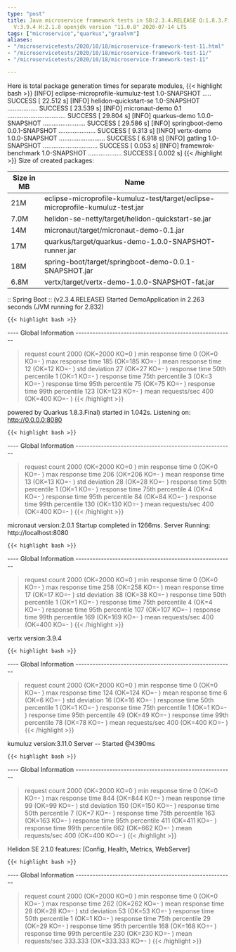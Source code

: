 ```yaml
---
type: "post"
title: Java microservice framework tests in SB:2.3.4.RELEASE Q:1.8.3.Final M:2.1.1
  V:3.9.4 H:2.1.0 openjdk version "11.0.8" 2020-07-14 LTS
tags: ["microservice","quarkus","graalvm"]
aliases:
- "/microservicetests/2020/10/18/microservice-framework-test-11.html"
- "/microservicetests/2020/10/18/microservice-framework-test-11/"
- "/microservicetests/2020/10/18/microservice-framework-test-11"

---
```

 
Here is total package generation times for separate modules,
{{< highlight bash >}}
[INFO] eclipse-microprofile-kumuluz-test 1.0-SNAPSHOT ..... SUCCESS [ 22.512 s]
[INFO] helidon-quickstart-se 1.0-SNAPSHOT ................. SUCCESS [ 23.539 s]
[INFO] micronaut-demo 0.1 ................................. SUCCESS [ 29.804 s]
[INFO] quarkus-demo 1.0.0-SNAPSHOT ........................ SUCCESS [ 29.586 s]
[INFO] springboot-demo 0.0.1-SNAPSHOT ..................... SUCCESS [  9.313 s]
[INFO] vertx-demo 1.0.0-SNAPSHOT .......................... SUCCESS [  6.918 s]
[INFO] gatling 1.0-SNAPSHOT ............................... SUCCESS [  0.053 s]
[INFO] framewrok-benchmark 1.0-SNAPSHOT ................... SUCCESS [  0.002 s]
{{< /highlight >}}
Size of created packages:

| Size in MB |  Name |
|------------|-------|
| 21M | eclipse-microprofile-kumuluz-test/target/eclipse-microprofile-kumuluz-test.jar |
| 7.0M | helidon-se-netty/target/helidon-quickstart-se.jar |
| 14M | micronaut/target/micronaut-demo-0.1.jar |
| 17M | quarkus/target/quarkus-demo-1.0.0-SNAPSHOT-runner.jar |
| 18M | spring-boot/target/springboot-demo-0.0.1-SNAPSHOT.jar |
| 6.8M | vertx/target/vertx-demo-1.0.0-SNAPSHOT-fat.jar |


:: Spring Boot :: (v2.3.4.RELEASE) Started DemoApplication in 2.263 seconds (JVM running for 2.832)

    {{< highlight bash >}}
---- Global Information --------------------------------------------------------
> request count                                       2000 (OK=2000   KO=0     )
> min response time                                      0 (OK=0      KO=-     )
> max response time                                    185 (OK=185    KO=-     )
> mean response time                                    12 (OK=12     KO=-     )
> std deviation                                         27 (OK=27     KO=-     )
> response time 50th percentile                          1 (OK=1      KO=-     )
> response time 75th percentile                          3 (OK=3      KO=-     )
> response time 95th percentile                         75 (OK=75     KO=-     )
> response time 99th percentile                        123 (OK=123    KO=-     )
> mean requests/sec                                    400 (OK=400    KO=-     )
{{< /highlight >}}

powered by Quarkus 1.8.3.Final) started in 1.042s. Listening on: http://0.0.0.0:8080

    {{< highlight bash >}}
---- Global Information --------------------------------------------------------
> request count                                       2000 (OK=2000   KO=0     )
> min response time                                      0 (OK=0      KO=-     )
> max response time                                    206 (OK=206    KO=-     )
> mean response time                                    13 (OK=13     KO=-     )
> std deviation                                         28 (OK=28     KO=-     )
> response time 50th percentile                          1 (OK=1      KO=-     )
> response time 75th percentile                          4 (OK=4      KO=-     )
> response time 95th percentile                         84 (OK=84     KO=-     )
> response time 99th percentile                        130 (OK=130    KO=-     )
> mean requests/sec                                    400 (OK=400    KO=-     )
{{< /highlight >}}

micronaut version:2.0.1 Startup completed in 1266ms. Server Running: http://localhost:8080

    {{< highlight bash >}}
---- Global Information --------------------------------------------------------
> request count                                       2000 (OK=2000   KO=0     )
> min response time                                      0 (OK=0      KO=-     )
> max response time                                    258 (OK=258    KO=-     )
> mean response time                                    17 (OK=17     KO=-     )
> std deviation                                         38 (OK=38     KO=-     )
> response time 50th percentile                          1 (OK=1      KO=-     )
> response time 75th percentile                          4 (OK=4      KO=-     )
> response time 95th percentile                        107 (OK=107    KO=-     )
> response time 99th percentile                        169 (OK=169    KO=-     )
> mean requests/sec                                    400 (OK=400    KO=-     )
{{< /highlight >}}

vertx version:3.9.4

    {{< highlight bash >}}
---- Global Information --------------------------------------------------------
> request count                                       2000 (OK=2000   KO=0     )
> min response time                                      0 (OK=0      KO=-     )
> max response time                                    124 (OK=124    KO=-     )
> mean response time                                     6 (OK=6      KO=-     )
> std deviation                                         16 (OK=16     KO=-     )
> response time 50th percentile                          1 (OK=1      KO=-     )
> response time 75th percentile                          1 (OK=1      KO=-     )
> response time 95th percentile                         49 (OK=49     KO=-     )
> response time 99th percentile                         78 (OK=78     KO=-     )
> mean requests/sec                                    400 (OK=400    KO=-     )
{{< /highlight >}}

kumuluz version:3.11.0 Server -- Started @4390ms

    {{< highlight bash >}}
---- Global Information --------------------------------------------------------
> request count                                       2000 (OK=2000   KO=0     )
> min response time                                      0 (OK=0      KO=-     )
> max response time                                    844 (OK=844    KO=-     )
> mean response time                                    99 (OK=99     KO=-     )
> std deviation                                        150 (OK=150    KO=-     )
> response time 50th percentile                          7 (OK=7      KO=-     )
> response time 75th percentile                        163 (OK=163    KO=-     )
> response time 95th percentile                        411 (OK=411    KO=-     )
> response time 99th percentile                        662 (OK=662    KO=-     )
> mean requests/sec                                    400 (OK=400    KO=-     )
{{< /highlight >}}

Helidon SE 2.1.0 features: [Config, Health, Metrics, WebServer]

    {{< highlight bash >}}
---- Global Information --------------------------------------------------------
> request count                                       2000 (OK=2000   KO=0     )
> min response time                                      0 (OK=0      KO=-     )
> max response time                                    262 (OK=262    KO=-     )
> mean response time                                    28 (OK=28     KO=-     )
> std deviation                                         53 (OK=53     KO=-     )
> response time 50th percentile                          1 (OK=1      KO=-     )
> response time 75th percentile                         29 (OK=29     KO=-     )
> response time 95th percentile                        168 (OK=168    KO=-     )
> response time 99th percentile                        230 (OK=230    KO=-     )
> mean requests/sec                                333.333 (OK=333.333 KO=-     )
{{< /highlight >}}